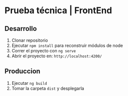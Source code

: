 # Prueba técnica | FrontEnd

## Desarrollo

1. Clonar repositorio
2. Ejecutar ```npm install``` para reconstruir módulos de node
3. Correr el proyecto con ```ng serve```
4. Abrir el proyecto en: ```http://localhost:4200/```

## Produccion

1. Ejecutar ```ng build```
2. Tomar la carpeta ```dist``` y desplegarla